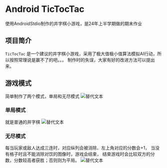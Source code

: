 # Android TicTocTac

使用AndroidStdio制作的井字棋小游戏，是24年上半学期做的期末作业

## 项目简介

`TicTocTac` 是一个建议的井字棋小游戏，采用了极大值极小值算法模拟AI行动，所以按照常理说是赢不了的吧。。。
制作时的失误，大家有好的改进方法可以提出来。

## 游戏模式

简单制作了两个模式，单局和无尽模式
![替代文本](https://github.com/Kinzca/Android_TicTocTac/assets/151641716/13394178-9aa4-46fa-bc3f-c246c018f3de)


### 单局模式

就是普通的井字棋
![替代文本](https://github.com/Kinzca/Android_TicTocTac/assets/151641716/8d7f40d2-13a9-40e6-8eee-47d23370fa5f)

### 无尽模式

每当玩家或敌人达成三连时，对应纵列会被消除、左上角对应的分数会+1，
当没有格子时且不能消除对饮的图像时，游戏会结束，
结束游戏时会比较双方的分数，分数较高者获胜；否则则为平局。
![替代文本](https://github.com/Kinzca/Android_TicTocTac/assets/151641716/90454573-2f8c-48af-b1ca-3a94fc46c75f)
